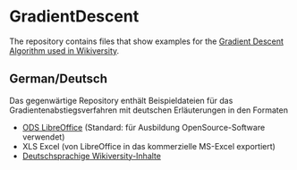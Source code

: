 # GradientDescent
The repository contains files that show examples for the [Gradient Descent Algorithm used in Wikiversity](https://de.wikiversity.org/wiki/Gradientenabstiegsverfahren).

## German/Deutsch 
Das gegenwärtige Repository enthält Beispieldateien für das Gradientenabstiegsverfahren mit deutschen Erläuterungen in den Formaten
* [ODS LibreOffice](https://www.libreoffice.org) (Standard: für Ausbildung OpenSource-Software verwendet)
* XLS Excel (von LibreOffice in das kommerzielle MS-Excel exportiert)
* [Deutschsprachige Wikiversity-Inhalte](https://de.wikiversity.org/wiki/Gradientenabstiegsverfahren)

